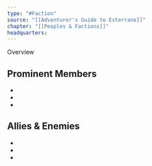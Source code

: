 ```yaml
---
type: "#Faction"
source: "[[Adventurer's Guide to Esterrane]]"
chapter: "[[Peoples & Factions]]"
headquarters:
---
```

Overview

## Prominent Members
- 
- 
- 

## Allies & Enemies
- 
- 
- 